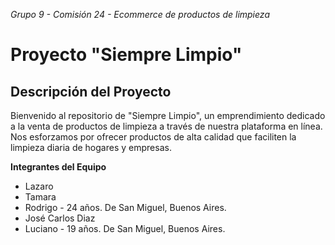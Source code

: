 *Grupo 9 - Comisión 24 - Ecommerce de productos de limpieza*

# Proyecto "Siempre Limpio"
## Descripción del Proyecto

Bienvenido al repositorio de "Siempre Limpio", un emprendimiento dedicado a la venta de productos de limpieza a través de nuestra plataforma en línea. Nos esforzamos por ofrecer productos de alta calidad que faciliten la limpieza diaria de hogares y empresas.

**Integrantes del Equipo**

   * Lazaro
   * Tamara
   * Rodrigo - 24 años. De San Miguel, Buenos Aires.
   * José Carlos Diaz
   * Luciano - 19 años. De San Miguel, Buenos Aires.



